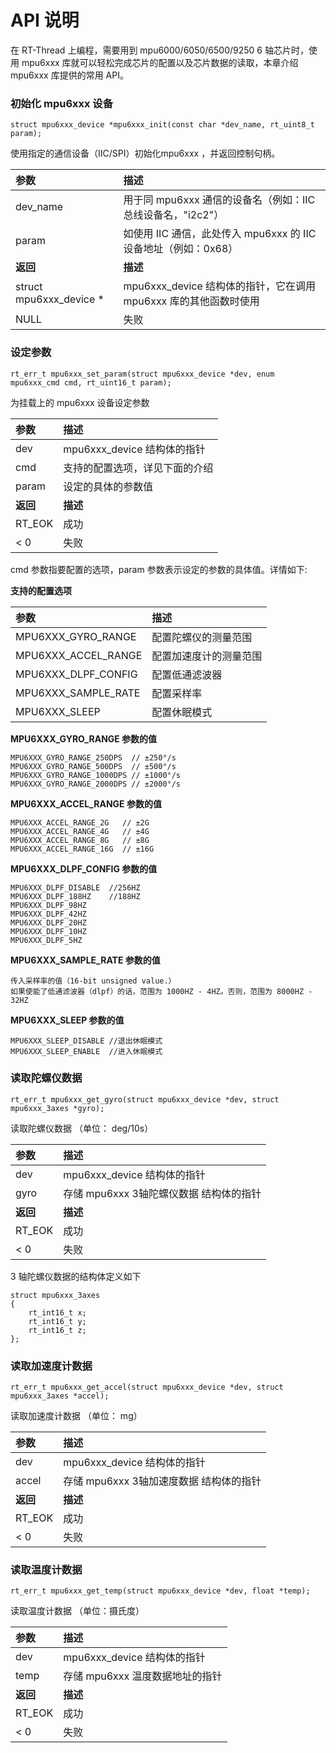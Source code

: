 # API 说明

在 RT-Thread 上编程，需要用到 mpu6000/6050/6500/9250 6 轴芯片时，使用 mpu6xxx 库就可以轻松完成芯片的配置以及芯片数据的读取，本章介绍 mpu6xxx 库提供的常用 API。

### 初始化 mpu6xxx 设备

```{.c}
struct mpu6xxx_device *mpu6xxx_init(const char *dev_name, rt_uint8_t param);
```

使用指定的通信设备（IIC/SPI）初始化mpu6xxx ，并返回控制句柄。

| 参数              | 描述                                |
|:------------------|:------------------------------------|
|dev_name               | 用于同 mpu6xxx 通信的设备名（例如：IIC总线设备名，"i2c2"） |
|param | 如使用 IIC 通信，此处传入 mpu6xxx 的 IIC 设备地址（例如：0x68） |
| **返回**          | **描述**                                |
|struct mpu6xxx_device *                  | mpu6xxx_device 结构体的指针，它在调用 mpu6xxx 库的其他函数时使用 |
|NULL                 | 失败                                |

### 设定参数

```{.c}
rt_err_t mpu6xxx_set_param(struct mpu6xxx_device *dev, enum mpu6xxx_cmd cmd, rt_uint16_t param);
```

为挂载上的 mpu6xxx 设备设定参数

| 参数              | 描述                                |
|:------------------|:------------------------------------|
|dev               | mpu6xxx_device 结构体的指针 |
|cmd | 支持的配置选项，详见下面的介绍 |
|param | 设定的具体的参数值 |
| **返回**          | **描述**                                |
|RT_EOK                  | 成功 |
|< 0                 | 失败                                |

cmd 参数指要配置的选项，param 参数表示设定的参数的具体值。详情如下:

**支持的配置选项** 

| 参数              | 描述                                |
|:------------------|:------------------------------------|
|MPU6XXX_GYRO_RANGE               | 配置陀螺仪的测量范围 |
|MPU6XXX_ACCEL_RANGE | 配置加速度计的测量范围 |
|MPU6XXX_DLPF_CONFIG | 配置低通滤波器 |
| MPU6XXX_SAMPLE_RATE | 配置采样率 |
|MPU6XXX_SLEEP                  | 配置休眠模式 |

**MPU6XXX_GYRO_RANGE 参数的值** 

```
MPU6XXX_GYRO_RANGE_250DPS  // ±250°/s
MPU6XXX_GYRO_RANGE_500DPS  // ±500°/s
MPU6XXX_GYRO_RANGE_1000DPS // ±1000°/s
MPU6XXX_GYRO_RANGE_2000DPS // ±2000°/s
```

**MPU6XXX_ACCEL_RANGE 参数的值** 

```
MPU6XXX_ACCEL_RANGE_2G   // ±2G
MPU6XXX_ACCEL_RANGE_4G   // ±4G
MPU6XXX_ACCEL_RANGE_8G   // ±8G
MPU6XXX_ACCEL_RANGE_16G  // ±16G
```

**MPU6XXX_DLPF_CONFIG 参数的值** 

```
MPU6XXX_DLPF_DISABLE  //256HZ
MPU6XXX_DLPF_188HZ    //188HZ
MPU6XXX_DLPF_98HZ
MPU6XXX_DLPF_42HZ
MPU6XXX_DLPF_20HZ
MPU6XXX_DLPF_10HZ
MPU6XXX_DLPF_5HZ
```

**MPU6XXX_SAMPLE_RATE 参数的值** 

```
传入采样率的值（16-bit unsigned value.）
如果使能了低通滤波器（dlpf）的话，范围为 1000HZ - 4HZ。否则，范围为 8000HZ - 32HZ
```

**MPU6XXX_SLEEP  参数的值** 

```
MPU6XXX_SLEEP_DISABLE //退出休眠模式
MPU6XXX_SLEEP_ENABLE  //进入休眠模式
```


### 读取陀螺仪数据   

```{.c}
rt_err_t mpu6xxx_get_gyro(struct mpu6xxx_device *dev, struct mpu6xxx_3axes *gyro);
```

读取陀螺仪数据 （单位： deg/10s）

| 参数     | 描述                                    |
| :------- | :-------------------------------------- |
| dev      | mpu6xxx_device 结构体的指针             |
| gyro     | 存储 mpu6xxx 3轴陀螺仪数据 结构体的指针 |
| **返回** | **描述**                                |
| RT_EOK   | 成功                                    |
| < 0      | 失败                                    |

3 轴陀螺仪数据的结构体定义如下

```{.c}
struct mpu6xxx_3axes
{
    rt_int16_t x;
    rt_int16_t y;
    rt_int16_t z;
};
```

### 读取加速度计数据

```{.c}
rt_err_t mpu6xxx_get_accel(struct mpu6xxx_device *dev, struct mpu6xxx_3axes *accel);
```

读取加速度计数据 （单位： mg）

| 参数     | 描述                                    |
| :------- | :-------------------------------------- |
| dev      | mpu6xxx_device 结构体的指针             |
| accel    | 存储 mpu6xxx 3轴加速度数据 结构体的指针 |
| **返回** | **描述**                                |
| RT_EOK   | 成功                                    |
| < 0      | 失败                                    |

### 读取温度计数据

```{.c}
rt_err_t mpu6xxx_get_temp(struct mpu6xxx_device *dev, float *temp);
```

读取温度计数据 （单位：摄氏度）

| 参数     | 描述                            |
| :------- | :------------------------------ |
| dev      | mpu6xxx_device 结构体的指针     |
| temp     | 存储 mpu6xxx 温度数据地址的指针 |
| **返回** | **描述**                        |
| RT_EOK   | 成功                            |
| < 0      | 失败                            |
